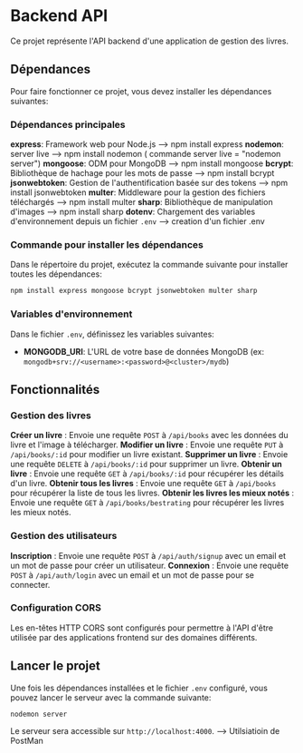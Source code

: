 # Backend API

Ce projet représente l'API backend d'une application de gestion des livres.

## Dépendances

Pour faire fonctionner ce projet, vous devez installer les dépendances suivantes:

### Dépendances principales
**express**: Framework web pour Node.js --> npm install express
**nodemon**: server live --> npm install nodemon ( commande server live = "nodemon server")
**mongoose**: ODM pour MongoDB --> npm install mongoose
**bcrypt**: Bibliothèque de hachage pour les mots de passe --> npm install bcrypt
**jsonwebtoken**: Gestion de l'authentification basée sur des tokens --> npm install jsonwebtoken
**multer**: Middleware pour la gestion des fichiers téléchargés --> npm install multer
**sharp**: Bibliothèque de manipulation d'images --> npm install sharp
**dotenv**: Chargement des variables d'environnement depuis un fichier `.env` --> creation d'un fichier .env

### Commande pour installer les dépendances

Dans le répertoire du projet, exécutez la commande suivante pour installer toutes les dépendances:

```bash
npm install express mongoose bcrypt jsonwebtoken multer sharp
```

### Variables d'environnement

Dans le fichier `.env`, définissez les variables suivantes:

- **MONGODB_URI**: L'URL de votre base de données MongoDB (ex: `mongodb+srv://<username>:<password>@<cluster>/mydb`)

## Fonctionnalités

### Gestion des livres
**Créer un livre** : Envoie une requête `POST` à `/api/books` avec les données du livre et l'image à télécharger.
**Modifier un livre** : Envoie une requête `PUT` à `/api/books/:id` pour modifier un livre existant.
**Supprimer un livre** : Envoie une requête `DELETE` à `/api/books/:id` pour supprimer un livre.
**Obtenir un livre** : Envoie une requête `GET` à `/api/books/:id` pour récupérer les détails d'un livre.
**Obtenir tous les livres** : Envoie une requête `GET` à `/api/books` pour récupérer la liste de tous les livres.
**Obtenir les livres les mieux notés** : Envoie une requête `GET` à `/api/books/bestrating` pour récupérer les livres les mieux notés.

### Gestion des utilisateurs
**Inscription** : Envoie une requête `POST` à `/api/auth/signup` avec un email et un mot de passe pour créer un utilisateur.
**Connexion** : Envoie une requête `POST` à `/api/auth/login` avec un email et un mot de passe pour se connecter.

### Configuration CORS
Les en-têtes HTTP CORS sont configurés pour permettre à l'API d'être utilisée par des applications frontend sur des domaines différents.

## Lancer le projet
Une fois les dépendances installées et le fichier `.env` configuré, vous pouvez lancer le serveur avec la commande suivante:

```bash
nodemon server
```

Le serveur sera accessible sur `http://localhost:4000`. --> Utilsiatioin de PostMan



